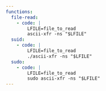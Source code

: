 ```yaml
---
functions:
  file-read:
    - code: |
        LFILE=file_to_read
        ascii-xfr -ns "$LFILE"
  suid:
    - code: |
        LFILE=file_to_read
        ./ascii-xfr -ns "$LFILE"
  sudo:
    - code: |
        LFILE=file_to_read
        sudo ascii-xfr -ns "$LFILE"
---
```

